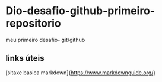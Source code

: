 # Dio-desafio-github-primeiro-repositorio
meu primeiro desafio- git/github
## links  úteis 
[sitaxe  basica markdown]{https://www.markdownguide.org/}
